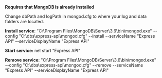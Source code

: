 **Requires that MongoDB is already installed**

Change dbPath and logPath in mongod.cfg to where your log and data folders are located.

**Install service:**
"C:\Program Files\MongoDB\Server\3.6\bin\mongod.exe" --config "C:\dbs\express-api\mongod.cfg" --install --serviceName "Express API" --serviceDisplayName "Express API"

**Start service:**
net start "Express API"

**Remove service:**
"C:\Program Files\MongoDB\Server\3.6\bin\mongod.exe" --config "C:\dbs\express-api\mongod.cfg" --remove --serviceName "Express API" --serviceDisplayName "Express API"
